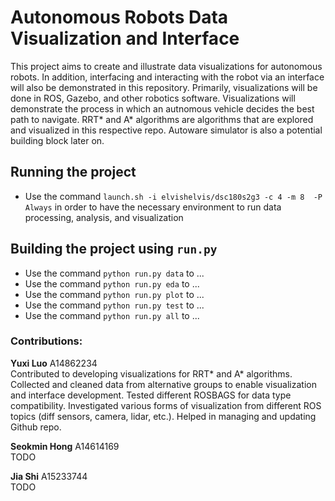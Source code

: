 # Autonomous Robots Data Visualization and Interface

This project aims to create and illustrate data visualizations for autonomous robots. In addition, interfacing and interacting with the robot via an interface will also be demonstrated in this repository. Primarily, visualizations will be done in ROS, Gazebo, and other robotics software. Visualizations will demonstrate the process in which an autnomous vehicle decides the best path to navigate. RRT* and A* algorithms are algorithms that are explored and visualized in this respective repo. Autoware simulator is also a potential building block later on. 

## Running the project
* Use the command `launch.sh -i elvishelvis/dsc180s2g3 -c 4 -m 8  -P Always` in order to have the necessary environment to run data processing, analysis, and visualization

## Building the project using `run.py`
* Use the command `python run.py data` to ...
* Use the command `python run.py eda` to ...
* Use the command `python run.py plot` to ...
* Use the command `python run.py test` to ...
* Use the command `python run.py all` to ...

### Contributions:
<b>Yuxi Luo</b> A14862234 <br />
Contributed to developing visualizations for RRT* and A* algorithms. Collected and cleaned data from alternative groups to enable visualization and interface development. Tested different ROSBAGS for data type compatibility. Investigated various forms of visualization from different ROS topics (diff sensors, camera, lidar, etc.). Helped in managing and updating Github repo.

<b>Seokmin Hong</b> A14614169 <br />
TODO

<b>Jia Shi</b> A15233744 <br />
TODO
